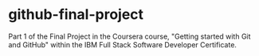 # github-final-project
Part 1 of the Final Project in the Coursera course, "Getting started with Git and GitHub" within the IBM Full Stack Software Developer Certificate.
